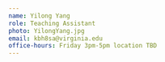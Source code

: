 ```yaml
---
name: Yilong Yang
role: Teaching Assistant
photo: YilongYang.jpg
email: kbh8sa@virginia.edu
office-hours: Friday 3pm-5pm location TBD
---
```

